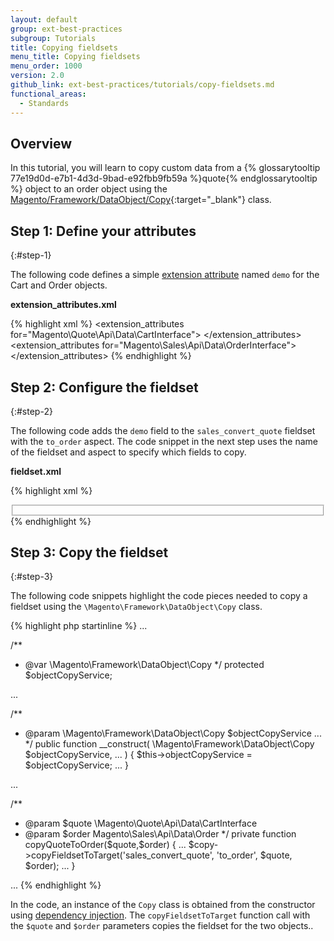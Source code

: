 ```yaml
---
layout: default
group: ext-best-practices
subgroup: Tutorials
title: Copying fieldsets
menu_title: Copying fieldsets
menu_order: 1000
version: 2.0
github_link: ext-best-practices/tutorials/copy-fieldsets.md
functional_areas:
  - Standards
---
```


## Overview
In this tutorial, you will learn to copy custom data from a {% glossarytooltip 77e19d0d-e7b1-4d3d-9bad-e92fbb9fb59a %}quote{% endglossarytooltip %} object to an order object using the [Magento/Framework/DataObject/Copy][0]{:target="_blank"} class.

## Step 1: Define your attributes
{:#step-1}

The following code defines a simple [extension attribute][1] named `demo` for the Cart and Order objects.

**extension_attributes.xml**

{% highlight xml %}
<config xmlns:xsi="http://www.w3.org/2001/XMLSchema-instance" xsi:noNamespaceSchemaLocation="Api/etc/extension_attributes.xsd">
  <extension_attributes for="Magento\Quote\Api\Data\CartInterface">
    <attribute code="demo" type="string" />
  </extension_attributes>
  <extension_attributes for="Magento\Sales\Api\Data\OrderInterface">
      <attribute code="demo" type="string" />
  </extension_attributes>
</config>
{% endhighlight %}

## Step 2: Configure the fieldset
{:#step-2}

The following code adds the `demo` field to the `sales_convert_quote` fieldset with the `to_order` aspect.
The code snippet in the next step uses the name of the fieldset and aspect to specify which fields to copy.

**fieldset.xml**

{% highlight xml %}
<config xmlns:xsi="http://www.w3.org/2001/XMLSchema-instance" xsi:noNamespaceSchemaLocation="DataObject/etc/fieldset.xsd">
  <scope id="global">
    <fieldset id="sales_convert_quote">
      <field name="demo">
        <aspect name="to_order" />
      </field>
    </fieldset>
  </scope>
</config>
{% endhighlight %}

## Step 3: Copy the fieldset
{:#step-3}

The following code snippets highlight the code pieces needed to copy a fieldset using the `\Magento\Framework\DataObject\Copy` class.

{% highlight php startinline %}
...

/**
 * @var \Magento\Framework\DataObject\Copy
 */
protected $objectCopyService;

...

/**
 * @param \Magento\Framework\DataObject\Copy $objectCopyService
  ...
 */
public function __construct(
  \Magento\Framework\DataObject\Copy $objectCopyService,
  ...
) {
    $this->objectCopyService = $objectCopyService;
    ...
  }

...

/**
 * @param $quote \Magento\Quote\Api\Data\CartInterface
 * @param $order Magento\Sales\Api\Data\Order
 */
private function copyQuoteToOrder($quote,$order)
{
  ...
  $copy->copyFieldsetToTarget('sales_convert_quote', 'to_order', $quote, $order);
  ...
}

...
{% endhighlight %}


In the code, an instance of the `Copy` class is obtained from the constructor using [dependency injection][2].
The `copyFieldsetToTarget` function call with the `$quote` and `$order` parameters copies the fieldset for the two objects..

[0]:https://github.com/magento/magento2/blob/2.0/lib/internal/Magento/Framework/DataObject/Copy.php
[1]:{{page.baseurl}}extension-dev-guide/attributes.html
[2]:{{page.baseurl}}extension-dev-guide/depend-inj.html
